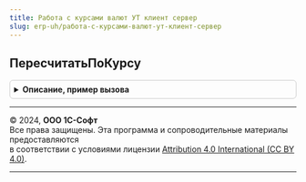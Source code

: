 ```yaml
---
title: Работа с курсами валют УТ клиент сервер
slug: erp-uh/работа-с-курсами-валют-ут-клиент-сервер
---
```



## ПересчитатьПоКурсу
<details style="margin: 1em 0; padding: 0.5em; border: 1px solid #ccc; border-radius: 6px;">

<summary style="font-weight: bold; cursor: pointer;">Описание, пример вызова</summary>

```bsl

// Пересчитывает сумму из текущей валюты в новую валюту по параметрам их курсов.
// Параметры курсов валют можно получить функцией РаботаСКурсамиВалют.ПолучитьКурсВалюты.
//
// Параметры:
//   Сумма - Число     - сумма, которую следует пересчитать.
//
//   ПараметрыТекущегоКурса - Структура - параметры курса валюты, из которой надо пересчитать:
//    * Валюта - СправочникСсылка.Валюты - ссылка пересчитываемой валюты.
//    * КурсЧислитель - Число - курс пересчитываемой валюты.
//    * КурсЗнаменатель - Число - кратность пересчитываемой валюты.
//
//   ПараметрыНовогоКурса   - Структура - параметры курса валюты, в  которую надо пересчитать:
//    * Валюта - СправочникСсылка.Валюты - ссылка валюты, в которую идет пересчет.
//    * КурсЧислитель - Число - курс числитель валюты, в которую идет пересчет.
//    * КурсЗнаменатель - Число - курс знаменатель валюты, в которую идет пересчет.
//
// Возвращаемое значение:
//   Число - сумма, пересчитанная по новому курсу.
//
Функция ПересчитатьПоКурсу(Сумма, ПараметрыТекущегоКурса, ПараметрыНовогоКурса) Экспорт
```

Пример вызова
```bsl
Результат = РаботаСКурсамиВалютУТКлиентСервер.ПересчитатьПоКурсу(Сумма, ПараметрыТекущегоКурса, ПараметрыНовогоКурса) 
```
</details>

---

© 2024, **ООО 1С-Софт**  
Все права защищены. Эта программа и сопроводительные материалы предоставляются  
в соответствии с условиями лицензии [Attribution 4.0 International (CC BY 4.0)](https://creativecommons.org/licenses/by/4.0/legalcode).

---

